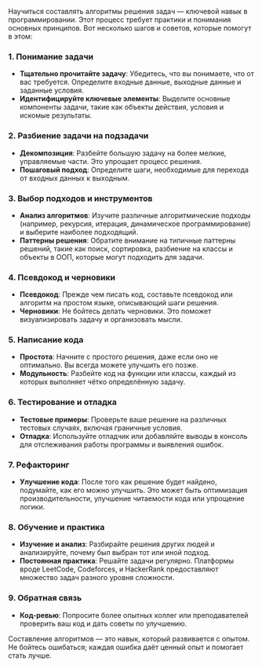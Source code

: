 Научиться составлять алгоритмы решения задач — ключевой навык в программировании. Этот процесс требует практики и понимания основных принципов. Вот несколько шагов и советов, которые помогут в этом:

### 1. Понимание задачи
- **Тщательно прочитайте задачу**: Убедитесь, что вы понимаете, что от вас требуется. Определите входные данные, выходные данные и заданные условия.
- **Идентифицируйте ключевые элементы**: Выделите основные компоненты задачи, такие как объекты действия, условия и искомые результаты.

### 2. Разбиение задачи на подзадачи
- **Декомпозиция**: Разбейте большую задачу на более мелкие, управляемые части. Это упрощает процесс решения.
- **Пошаговый подход**: Определите шаги, необходимые для перехода от входных данных к выходным.

### 3. Выбор подходов и инструментов
- **Анализ алгоритмов**: Изучите различные алгоритмические подходы (например, рекурсия, итерация, динамическое программирование) и выберите наиболее подходящий.
- **Паттерны решения**: Обратите внимание на типичные паттерны решений, такие как поиск, сортировка, разбиение на классы и объекты в ООП, которые могут подходить для задачи.

### 4. Псевдокод и черновики
- **Псевдокод**: Прежде чем писать код, составьте псевдокод или алгоритм на простом языке, описывающий шаги решения.
- **Черновики**: Не бойтесь делать черновики. Это поможет визуализировать задачу и организовать мысли.

### 5. Написание кода
- **Простота**: Начните с простого решения, даже если оно не оптимально. Вы всегда можете улучшить его позже.
- **Модульность**: Разбейте код на функции или классы, каждый из которых выполняет чётко определённую задачу.

### 6. Тестирование и отладка
- **Тестовые примеры**: Проверьте ваше решение на различных тестовых случаях, включая граничные условия.
- **Отладка**: Используйте отладчик или добавляйте выводы в консоль для отслеживания работы программы и выявления ошибок.

### 7. Рефакторинг
- **Улучшение кода**: После того как решение будет найдено, подумайте, как его можно улучшить. Это может быть оптимизация производительности, улучшение читаемости кода или упрощение логики.

### 8. Обучение и практика
- **Изучение и анализ**: Разбирайте решения других людей и анализируйте, почему был выбран тот или иной подход.
- **Постоянная практика**: Решайте задачи регулярно. Платформы вроде LeetCode, Codeforces, и HackerRank предоставляют множество задач разного уровня сложности.

### 9. Обратная связь
- **Код-ревью**: Попросите более опытных коллег или преподавателей проверить ваш код и дать советы по улучшению.

Составление алгоритмов — это навык, который развивается с опытом. Не бойтесь ошибаться; каждая ошибка даёт ценный опыт и помогает стать лучше.